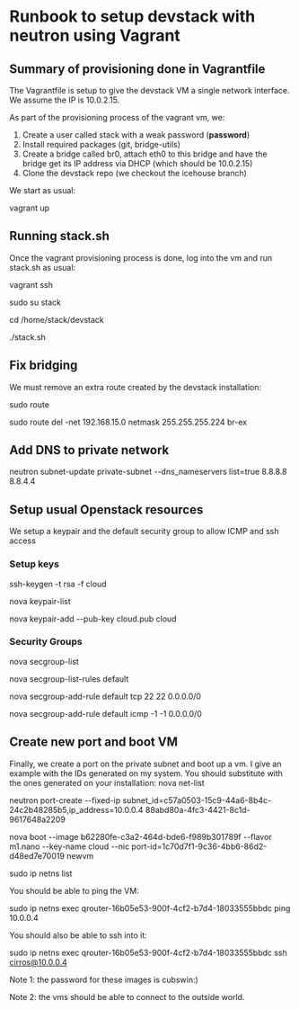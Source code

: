 # Runbook to setup devstack with neutron using Vagrant

## Summary of provisioning done in Vagrantfile

The Vagrantfile is setup to give the devstack VM a single network interface. We assume the IP is 10.0.2.15.

As part of the provisioning process of the vagrant vm, we:

1. Create a user called stack with a weak password (**password**)
2. Install required packages (git, bridge-utils)
3. Create a bridge called br0, attach eth0 to this bridge and have the bridge get its IP address via DHCP (which should be 10.0.2.15)
4. Clone the devstack repo (we checkout the icehouse branch)

We start as usual:

vagrant up

## Running stack.sh
Once the vagrant provisioning process is done, log into the vm and run stack.sh as usual:

vagrant ssh

sudo su stack

cd /home/stack/devstack

./stack.sh

## Fix bridging

We must remove an extra route created by the devstack installation:

sudo route

sudo route del -net 192.168.15.0 netmask 255.255.255.224 br-ex

## Add DNS to private network 

neutron subnet-update private-subnet --dns_nameservers list=true 8.8.8.8 8.8.4.4

## Setup usual Openstack resources

We setup a keypair and the default security group to allow ICMP and ssh access

### Setup keys

ssh-keygen -t rsa -f cloud

nova keypair-list

nova keypair-add --pub-key cloud.pub cloud

### Security Groups

nova secgroup-list

nova secgroup-list-rules default

nova secgroup-add-rule default tcp 22 22 0.0.0.0/0

nova secgroup-add-rule default icmp -1 -1 0.0.0.0/0

## Create new port and boot VM

Finally, we create a port on the private subnet and boot up a vm. I give an example with the IDs generated on my system. You should substitute with the ones generated on your installation:
nova net-list

neutron port-create --fixed-ip subnet_id=c57a0503-15c9-44a6-8b4c-24c2b48285b5,ip_address=10.0.0.4 88abd80a-4fc3-4421-8c1d-9617648a2209

nova boot --image b62280fe-c3a2-464d-bde6-f989b301789f --flavor m1.nano --key-name cloud --nic port-id=1c70d7f1-9c36-4bb6-86d2-d48ed7e70019 newvm

sudo ip netns list

You should be able to ping the VM:

sudo ip netns exec qrouter-16b05e53-900f-4cf2-b7d4-18033555bbdc ping 10.0.0.4

You should also be able to ssh into it:

sudo ip netns exec qrouter-16b05e53-900f-4cf2-b7d4-18033555bbdc ssh cirros@10.0.0.4

Note 1: the password for these images is cubswin:)

Note 2: the vms should be able to connect to the outside world.
